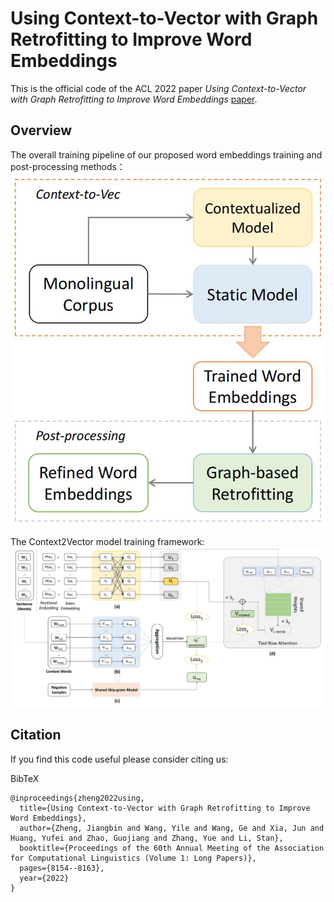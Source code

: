 # Using Context-to-Vector with Graph Retrofitting to Improve Word Embeddings

This is the official code of the ACL 2022 paper *Using Context-to-Vector with Graph Retrofitting to Improve Word Embeddings* [paper](https://aclanthology.org/2022.acl-long.561/).

## Overview
The overall training pipeline of our proposed word embeddings training and post-processing methods：
![overview](./img/overview.jpg)

The Context2Vector model training framework:
![model_framework](./img/model_framework.jpg)


## Citation

If you find this code useful please consider citing us:

BibTeX
```
@inproceedings{zheng2022using,
  title={Using Context-to-Vector with Graph Retrofitting to Improve Word Embeddings},
  author={Zheng, Jiangbin and Wang, Yile and Wang, Ge and Xia, Jun and Huang, Yufei and Zhao, Guojiang and Zhang, Yue and Li, Stan},
  booktitle={Proceedings of the 60th Annual Meeting of the Association for Computational Linguistics (Volume 1: Long Papers)},
  pages={8154--8163},
  year={2022}
}
```